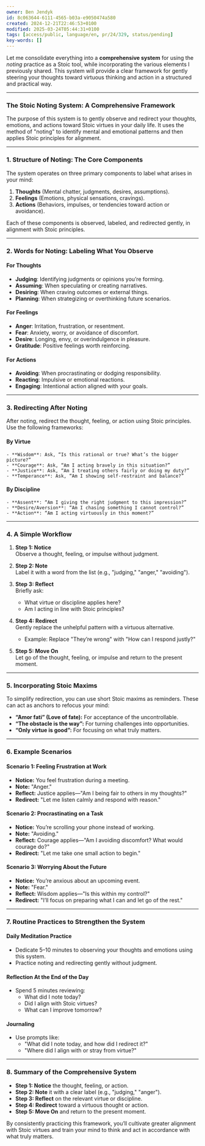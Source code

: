 ```yaml
---
owner: Ben Jendyk
id: 8c063644-6111-4565-b03a-e9050474a580
created: 2024-12-21T22:46:53+0100
modified: 2025-03-24T05:44:31+0100
tags: [access/public, language/en, pr/24/329, status/pending]
key-words: []
---
```


Let me consolidate everything into a **comprehensive system** for using the *noting* practice as a Stoic tool, while incorporating the various elements I previously shared. This system will provide a clear framework for gently steering your thoughts toward virtuous thinking and action in a structured and practical way.

---

### **The Stoic Noting System: A Comprehensive Framework**

The purpose of this system is to gently observe and redirect your thoughts, emotions, and actions toward Stoic virtues in your daily life. It uses the method of "noting" to identify mental and emotional patterns and then applies Stoic principles for alignment.

---

### **1. Structure of Noting: The Core Components**

The system operates on three primary components to label what arises in your mind:

1. **Thoughts** (Mental chatter, judgments, desires, assumptions).
2. **Feelings** (Emotions, physical sensations, cravings).
3. **Actions** (Behaviors, impulses, or tendencies toward action or avoidance).

Each of these components is observed, labeled, and redirected gently, in alignment with Stoic principles.

---

### **2. Words for Noting: Labeling What You Observe**

#### **For Thoughts**

- **Judging**: Identifying judgments or opinions you’re forming.
- **Assuming**: When speculating or creating narratives.
- **Desiring**: When craving outcomes or external things.
- **Planning**: When strategizing or overthinking future scenarios.

#### **For Feelings**

- **Anger**: Irritation, frustration, or resentment.
- **Fear**: Anxiety, worry, or avoidance of discomfort.
- **Desire**: Longing, envy, or overindulgence in pleasure.
- **Gratitude**: Positive feelings worth reinforcing.

#### **For Actions**

- **Avoiding**: When procrastinating or dodging responsibility.
- **Reacting**: Impulsive or emotional reactions.
- **Engaging**: Intentional action aligned with your goals.

---

### **3. Redirecting After Noting**

After noting, redirect the thought, feeling, or action using Stoic principles. Use the following frameworks:

#### **By Virtue**

	- **Wisdom**: Ask, “Is this rational or true? What’s the bigger picture?”
	- **Courage**: Ask, “Am I acting bravely in this situation?”
	- **Justice**: Ask, “Am I treating others fairly or doing my duty?”
	- **Temperance**: Ask, “Am I showing self-restraint and balance?”

#### **By Discipline**

	- **Assent**: “Am I giving the right judgment to this impression?”
	- **Desire/Aversion**: “Am I chasing something I cannot control?”
	- **Action**: “Am I acting virtuously in this moment?”

---

### **4. A Simple Workflow**

1. **Step 1: Notice**  
	Observe a thought, feeling, or impulse without judgment.

2. **Step 2: Note**  
	Label it with a word from the list (e.g., "judging," "anger," "avoiding").

3. **Step 3: Reflect**  
	Briefly ask:  
	- What virtue or discipline applies here?  
	- Am I acting in line with Stoic principles?  

4. **Step 4: Redirect**  
	Gently replace the unhelpful pattern with a virtuous alternative.  
	- Example: Replace "They’re wrong" with "How can I respond justly?"

5. **Step 5: Move On**  
	Let go of the thought, feeling, or impulse and return to the present moment.

---

### **5. Incorporating Stoic Maxims**

To simplify redirection, you can use short Stoic maxims as reminders. These can act as anchors to refocus your mind:

- **“Amor fati” (Love of fate):** For acceptance of the uncontrollable.
- **“The obstacle is the way”:** For turning challenges into opportunities.
- **“Only virtue is good”:** For focusing on what truly matters.

---

### **6. Example Scenarios**

#### **Scenario 1: Feeling Frustration at Work**

- **Notice:** You feel frustration during a meeting.  
- **Note:** "Anger."  
- **Reflect:** Justice applies—"Am I being fair to others in my thoughts?"  
- **Redirect:** "Let me listen calmly and respond with reason."  

#### **Scenario 2: Procrastinating on a Task**

- **Notice:** You’re scrolling your phone instead of working.  
- **Note:** "Avoiding."  
- **Reflect:** Courage applies—"Am I avoiding discomfort? What would courage do?"  
- **Redirect:** "Let me take one small action to begin."  

#### **Scenario 3: Worrying About the Future**

- **Notice:** You’re anxious about an upcoming event.  
- **Note:** "Fear."  
- **Reflect:** Wisdom applies—"Is this within my control?"  
- **Redirect:** "I’ll focus on preparing what I can and let go of the rest."

---

### **7. Routine Practices to Strengthen the System**

#### **Daily Meditation Practice**

- Dedicate 5–10 minutes to observing your thoughts and emotions using this system.  
- Practice noting and redirecting gently without judgment.

#### **Reflection At the End of the Day**

- Spend 5 minutes reviewing:
  - What did I note today?  
  - Did I align with Stoic virtues?  
  - What can I improve tomorrow?

#### **Journaling**

- Use prompts like:
  - "What did I note today, and how did I redirect it?"
  - "Where did I align with or stray from virtue?"

---

### **8. Summary of the Comprehensive System**

- **Step 1: Notice** the thought, feeling, or action.  
- **Step 2: Note** it with a clear label (e.g., "judging," "anger").  
- **Step 3: Reflect** on the relevant virtue or discipline.  
- **Step 4: Redirect** toward a virtuous thought or action.  
- **Step 5: Move On** and return to the present moment.

By consistently practicing this framework, you’ll cultivate greater alignment with Stoic virtues and train your mind to think and act in accordance with what truly matters.
